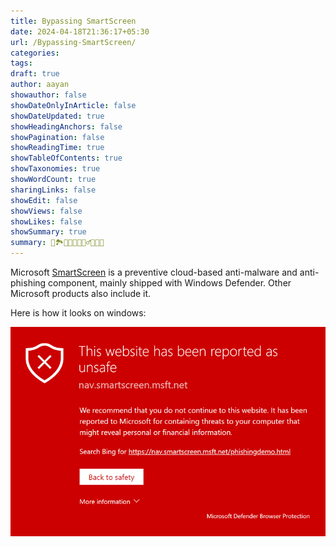 ```yaml
---
title: Bypassing SmartScreen
date: 2024-04-18T21:36:17+05:30
url: /Bypassing-SmartScreen/
categories: 
tags: 
draft: true
author: aayan
showauthor: false
showDateOnlyInArticle: false
showDateUpdated: true
showHeadingAnchors: false
showPagination: false
showReadingTime: true
showTableOfContents: true
showTaxonomies: true
showWordCount: true
sharingLinks: false
showEdit: false
showViews: false
showLikes: false
showSummary: true
summary: 📖🏞️🧗🏽🐉🧙🏽‍♂️🧚🏽👸
---
```

<!--more-->

Microsoft [SmartScreen](https://learn.microsoft.com/en-us/windows/security/operating-system-security/virus-and-threat-protection/microsoft-defender-smartscreen/) is a preventive cloud-based anti-malware and anti-phishing component, mainly shipped with Windows Defender. Other Microsoft products also include it.

Here is how it looks on windows: 


![Alt key pressed - with key bindings](https://github.com/Incident-Clarity/incident-clarity-assets/blob/main/pix/web_assets/Microsoft_Defender_Smartscreen.png?raw=true)


